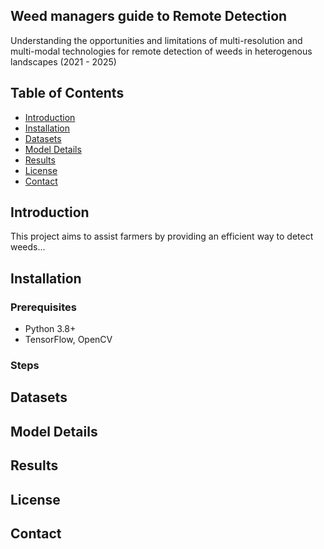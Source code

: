 ## Weed managers guide to Remote Detection
Understanding the opportunities and limitations of multi-resolution and multi-modal technologies for remote detection of weeds in heterogenous landscapes (2021 - 2025)

## Table of Contents
- [Introduction](#introduction)
- [Installation](#installation)
- [Datasets](#datasets)
- [Model Details](#model-details)
- [Results](#results)
- [License](#license)
- [Contact](#contact)

## Introduction
This project aims to assist farmers by providing an efficient way to detect weeds...

## Installation
### Prerequisites
- Python 3.8+
- TensorFlow, OpenCV

### Steps

## Datasets

## Model Details

## Results

## License

## Contact







